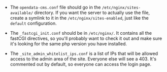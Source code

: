 - The `opendata-cms.conf` file should go in the `/etc/nginx/sites-available/` directory. If you want the server to actually use the file, create a symlink to it in the `/etc/nginx/sites-enabled`, just like the `default` configuration.

- The `_fastcgi_init.conf` should be in `/etc/nginx/`. It contains all the fastCGI directives, so you'll probably want to check it out and make sure it's looking for the same php version you have installed.

- The `_site_admin_whitelist_ips.conf` is a list of IPs that will be allowed access to the admin area of the site. Everyone else will see a 403. It's commented out by default, so everyone can access the login page.
